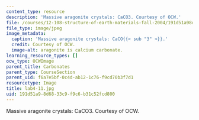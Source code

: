 ```yaml
---
content_type: resource
description: 'Massive aragonite crystals: CaCO3. Courtesy of OCW.'
file: /courses/12-108-structure-of-earth-materials-fall-2004/191d51a98d6833c9f9c6b31c52fcd800_lab4-11.jpg
file_type: image/jpeg
image_metadata:
  caption: 'Massive aragonite crystals: CaCO{{< sub "3" >}}.'
  credit: Courtesy of OCW.
  image-alt: aragonite is calcium carbonate.
learning_resource_types: []
ocw_type: OCWImage
parent_title: Carbonates
parent_type: CourseSection
parent_uid: f6a7e5bf-0c4d-ab12-1c76-f9cd70b3f7d1
resourcetype: Image
title: lab4-11.jpg
uid: 191d51a9-8d68-33c9-f9c6-b31c52fcd800
---
```

Massive aragonite crystals: CaCO3. Courtesy of OCW.

